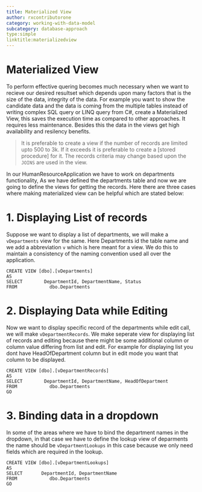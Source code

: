 ```yaml
---
title: Materialized View
author: rxcontributorone
category: working-with-data-model
subcategory: database-approach
type:simple
linktitle:materializedview
---
```

# Materialized View

To perform effective quering becomes much necessary when we want to recieve our desired resultset which depends upon many factors that is the size of the data, integrity of the data. For example you want to show the candidate data and the data is coming from the multiple tables instead of writing complex SQL query or LINQ query from C#, create a Materialized View, this saves the execution time as compared to other approaches. It requires less maintenance. Besides this the data in the views get high availability and resilency benefits.

> It is preferable to create a view if the number of records are limited upto 500 to 3k. If it exceeds it is preferable to create a [stored procedure] for it. The records criteria may change based upon the `JOINS` are used in the view.

In our HumanResourceApplication we have to work on departments functionality, As we have defined the departments table and now we are going to define the views for getting the records. Here there are three cases where making materialized view can be helpful which are stated below:

# 1. Displaying List of records
Suppose we want to display a list of departments, we will make a `vDepartments` view for the same. Here Departments id the table name and we add a abbreviation `v` which is here meant for a view. We do this to maintain a consistency of the naming convention used all over the application. 

````
CREATE VIEW [dbo].[vDepartments]
AS
SELECT        DepartmentId, DepartmentName, Status
FROM            dbo.Departments
````

# 2. Displaying Data while Editing
Now we want to display specific record of the departments while edit call, we will make `vDepartmentRecords`. We make seperate view for displaying list of records and editing because there might be some additional column or column value differing from list and edit. For example for displaying list you dont have HeadOfDepartment column but in edit mode you want that column to be displayed. 

````
CREATE VIEW [dbo].[vDepartmentRecords]
AS
SELECT        DepartmentId, DepartmentName, HeadOfDepartment
FROM            dbo.Departments
GO
````

# 3. Binding data in a dropdown 
In some of the areas where we have to bind the department names in the dropdown, in that case we have to define the lookup view of deparments the name should be `vDepartmentLookups` in this case because we only need fields which are required in the lookup.

````
CREATE VIEW [dbo].[vDepartmentLookups]
AS
SELECT       DepartmentId, DepartmentName
FROM            dbo.Departments
GO
````


